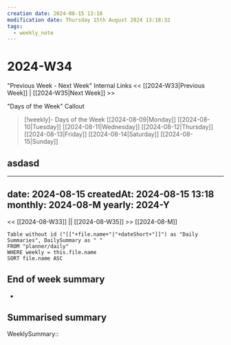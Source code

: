 ```yaml
---
creation date: 2024-08-15 13:18
modification date: Thursday 15th August 2024 13:18:32
tags:
  - weekly_note
---
```


# 2024-W34

"Previous Week - Next Week" Internal Links
<< [[2024-W33|Previous Week]] | [[2024-W35|Next Week]] >>

"Days of the Week" Callout
> [!weekly]- Days of the Week
> [[2024-08-09|Monday]]
> [[2024-08-10|Tuesday]]
> [[2024-08-11|Wednesday]]
> [[2024-08-12|Thursday]]
> [[2024-08-13|Friday]]
> [[2024-08-14|Saturday]]
> [[2024-08-15|Sunday]]



## asdasd

---
date: 2024-08-15
createdAt: 2024-08-15 13:18
monthly: 2024-08-M
yearly: 2024-Y
---

<< [[2024-08-W33]] || [[2024-08-W35]] >>
[[2024-08-M]]

```dataview
Table without id ("[["+file.name+"|"+dateShort+"]]") as "Daily Summaries", DailySummary as " "
FROM "planner/daily"
WHERE weekly = this.file.name
SORT file.name ASC
```

## End of week summary
- 

**Summarised summary**
- 

WeeklySummary::